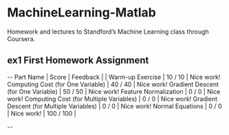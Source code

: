 # MachineLearning-Matlab
Homework and lectures to Standford’s Machine Learning class through Coursera.

## ex1 First Homework Assignment

--
                                   Part Name |     Score | Feedback
                                             |           | 
                            Warm-up Exercise |  10 /  10 | Nice work!
           Computing Cost (for One Variable) |  40 /  40 | Nice work!
         Gradient Descent (for One Variable) |  50 /  50 | Nice work!
                       Feature Normalization |   0 /   0 | Nice work!
     Computing Cost (for Multiple Variables) |   0 /   0 | Nice work!
   Gradient Descent (for Multiple Variables) |   0 /   0 | Nice work!
                            Normal Equations |   0 /   0 | Nice work!
                                             | 100 / 100 | 

--


